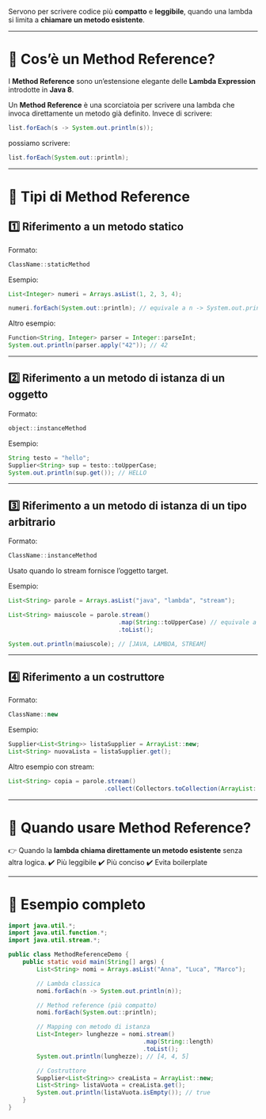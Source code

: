Servono per scrivere codice più **compatto** e **leggibile**, quando una lambda si limita a **chiamare un metodo esistente**.

---

# 🔹 Cos’è un Method Reference?

I **Method Reference** sono un’estensione elegante delle **Lambda Expression** introdotte in **Java 8**.

Un **Method Reference** è una scorciatoia per scrivere una lambda che invoca direttamente un metodo già definito.
Invece di scrivere:

```java
list.forEach(s -> System.out.println(s));
```

possiamo scrivere:

```java
list.forEach(System.out::println);
```

---

# 🔹 Tipi di Method Reference

## 1️⃣ **Riferimento a un metodo statico**

Formato:

```java
ClassName::staticMethod
```

Esempio:

```java
List<Integer> numeri = Arrays.asList(1, 2, 3, 4);

numeri.forEach(System.out::println); // equivale a n -> System.out.println(n)
```

Altro esempio:

```java
Function<String, Integer> parser = Integer::parseInt;
System.out.println(parser.apply("42")); // 42
```

---

## 2️⃣ **Riferimento a un metodo di istanza di un oggetto**

Formato:

```java
object::instanceMethod
```

Esempio:

```java
String testo = "hello";
Supplier<String> sup = testo::toUpperCase;
System.out.println(sup.get()); // HELLO
```

---

## 3️⃣ **Riferimento a un metodo di istanza di un tipo arbitrario**

Formato:

```java
ClassName::instanceMethod
```

Usato quando lo stream fornisce l’oggetto target.

Esempio:

```java
List<String> parole = Arrays.asList("java", "lambda", "stream");

List<String> maiuscole = parole.stream()
                               .map(String::toUpperCase) // equivale a s -> s.toUpperCase()
                               .toList();

System.out.println(maiuscole); // [JAVA, LAMBDA, STREAM]
```

---

## 4️⃣ **Riferimento a un costruttore**

Formato:

```java
ClassName::new
```

Esempio:

```java
Supplier<List<String>> listaSupplier = ArrayList::new;
List<String> nuovaLista = listaSupplier.get();
```

Altro esempio con stream:

```java
List<String> copia = parole.stream()
                           .collect(Collectors.toCollection(ArrayList::new));
```

---

# 🔹 Quando usare Method Reference?

👉 Quando la **lambda chiama direttamente un metodo esistente** senza altra logica.
✔️ Più leggibile
✔️ Più conciso
✔️ Evita boilerplate

---

# 🔹 Esempio completo

```java
import java.util.*;
import java.util.function.*;
import java.util.stream.*;

public class MethodReferenceDemo {
    public static void main(String[] args) {
        List<String> nomi = Arrays.asList("Anna", "Luca", "Marco");

        // Lambda classica
        nomi.forEach(n -> System.out.println(n));

        // Method reference (più compatto)
        nomi.forEach(System.out::println);

        // Mapping con metodo di istanza
        List<Integer> lunghezze = nomi.stream()
                                      .map(String::length)
                                      .toList();
        System.out.println(lunghezze); // [4, 4, 5]

        // Costruttore
        Supplier<List<String>> creaLista = ArrayList::new;
        List<String> listaVuota = creaLista.get();
        System.out.println(listaVuota.isEmpty()); // true
    }
}
```

